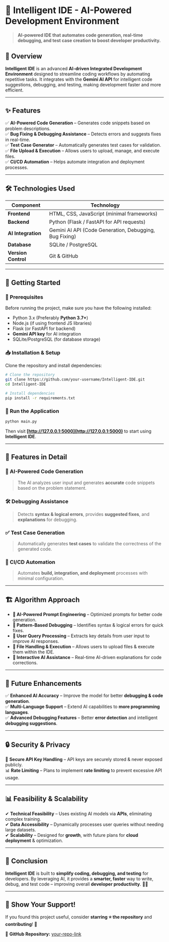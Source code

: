 # 🚀 Intelligent IDE - AI-Powered Development Environment

> **AI-powered IDE that automates code generation, real-time debugging, and test case creation to boost developer productivity.**

## 📌 Overview
**Intelligent IDE** is an advanced **AI-driven Integrated Development Environment** designed to streamline coding workflows by automating repetitive tasks. It integrates with the **Gemini AI API** for intelligent code suggestions, debugging, and testing, making development faster and more efficient.

---

## ✨ Features

✅ **AI-Powered Code Generation** – Generates code snippets based on problem descriptions.  
✅ **Bug Fixing & Debugging Assistance** – Detects errors and suggests fixes in real-time.  
✅ **Test Case Generator** – Automatically generates test cases for validation.  
✅ **File Upload & Execution** – Allows users to upload, manage, and execute files.  
✅ **CI/CD Automation** – Helps automate integration and deployment processes.  

---

## 🛠 Technologies Used

| **Component**  | **Technology**  |
|---------------|---------------|
| **Frontend**  | HTML, CSS, JavaScript (minimal frameworks)  |
| **Backend**   | Python (Flask / FastAPI for API requests)  |
| **AI Integration**  | Gemini AI API (Code Generation, Debugging, Bug Fixing)  |
| **Database**  | SQLite / PostgreSQL  |
| **Version Control**  | Git & GitHub  |

---

## 🚀 Getting Started

### 🔧 Prerequisites
Before running the project, make sure you have the following installed:

- Python 3.x (Preferably **Python 3.7+**)
- Node.js (if using frontend JS libraries)
- Flask (or FastAPI for backend)
- **Gemini API key** for AI integration
- SQLite/PostgreSQL (for database storage)

### 📥 Installation & Setup
Clone the repository and install dependencies:

```bash
# Clone the repository
git clone https://github.com/your-username/Intelligent-IDE.git
cd Intelligent-IDE

# Install dependencies
pip install -r requirements.txt
```

### 🔧 Run the Application
```bash
python main.py
```
Then visit **[http://127.0.0.1:5000](http://127.0.0.1:5000)** to start using **Intelligent IDE**.

---

## 🧠 Features in Detail

### 📌 AI-Powered Code Generation
> The AI analyzes user input and generates **accurate** code snippets based on the problem statement.

### 🛠 Debugging Assistance
> Detects **syntax & logical errors**, provides **suggested fixes**, and **explanations** for debugging.

### ✅ Test Case Generation
> Automatically generates **test cases** to validate the correctness of the generated code.

### 🚀 CI/CD Automation
> Automates **build, integration, and deployment** processes with minimal configuration.

---

## 🏗 Algorithm Approach
- **🔹 AI-Powered Prompt Engineering** – Optimized prompts for better code generation.
- **🔹 Pattern-Based Debugging** – Identifies syntax & logical errors for quick fixes.
- **🔹 User Query Processing** – Extracts key details from user input to improve AI responses.
- **🔹 File Handling & Execution** – Allows users to upload files & execute them within the IDE.
- **🔹 Interactive AI Assistance** – Real-time AI-driven explanations for code corrections.

---

## 🔮 Future Enhancements
✅ **Enhanced AI Accuracy** – Improve the model for better **debugging & code generation**.  
✅ **Multi-Language Support** – Extend AI capabilities to **more programming languages**.  
✅ **Advanced Debugging Features** – Better **error detection** and intelligent **debugging suggestions**.  

---

## 🔒 Security & Privacy
🔐 **Secure API Key Handling** – API keys are securely stored & never exposed publicly.  
📊 **Rate Limiting** – Plans to implement **rate limiting** to prevent excessive API usage.

---

## 📊 Feasibility & Scalability
✔ **Technical Feasibility** – Uses existing AI models via **APIs**, eliminating complex training.  
✔ **Data Accessibility** – Dynamically processes user queries without needing large datasets.  
✔ **Scalability** – Designed for **growth**, with future plans for **cloud deployment** & optimization.

---

## 🎯 Conclusion
**Intelligent IDE** is built to **simplify coding, debugging, and testing** for developers. By leveraging AI, it provides a **smarter, faster** way to write, debug, and test code – improving overall **developer productivity**. 🚀💡

---

## 🌟 Show Your Support!
If you found this project useful, consider **starring ⭐ the repository** and **contributing**! 🙌

📌 **GitHub Repository:** [your-repo-link](https://github.com/Priy1A2/Intelligent-IDE)  
